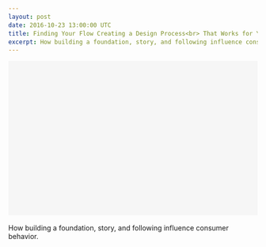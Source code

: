 ```yaml
---
layout: post
date: 2016-10-23 13:00:00 UTC
title: Finding Your Flow Creating a Design Process<br> That Works for You
excerpt: How building a foundation, story, and following influence consumer behavior.
---
```

![rectangle](/img/rectangle.png)

How building a foundation, story, and following influence consumer behavior.
